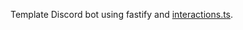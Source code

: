 Template Discord bot using fastify and [interactions.ts](https://github.com/ssMMiles/interactions.ts).
